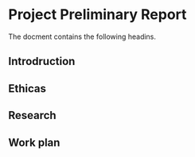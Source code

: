 # Project Preliminary Report

The docment contains the following headins.

## Introdruction 
## Ethicas 
## Research
## Work plan 
